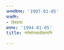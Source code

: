 ```yaml
---
अन्त्यदिनम्: '1997-01-05'
पात्राणि:
- विश्वासः
प्रारम्भः: '1994-01-05'
title: गणेशोत्सववीक्षणानि

---
```

